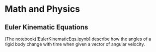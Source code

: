 # Math and Physics

## Euler Kinematic Equations
(The notebook)[EulerKinematicEqs.ipynb] describe how the angles of a rigid body change with time when given a vector of angular velocity. 

